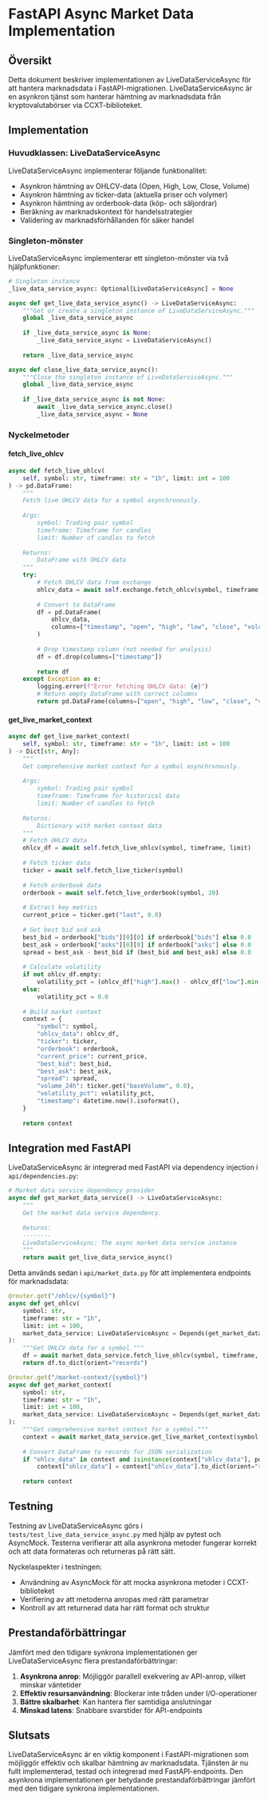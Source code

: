 # FastAPI Async Market Data Implementation

## Översikt

Detta dokument beskriver implementationen av LiveDataServiceAsync för att hantera marknadsdata i FastAPI-migrationen. LiveDataServiceAsync är en asynkron tjänst som hanterar hämtning av marknadsdata från kryptovalutabörser via CCXT-biblioteket.

## Implementation

### Huvudklassen: LiveDataServiceAsync

LiveDataServiceAsync implementerar följande funktionalitet:

- Asynkron hämtning av OHLCV-data (Open, High, Low, Close, Volume)
- Asynkron hämtning av ticker-data (aktuella priser och volymer)
- Asynkron hämtning av orderbook-data (köp- och säljordrar)
- Beräkning av marknadskontext för handelsstrategier
- Validering av marknadsförhållanden för säker handel

### Singleton-mönster

LiveDataServiceAsync implementerar ett singleton-mönster via två hjälpfunktioner:

```python
# Singleton instance
_live_data_service_async: Optional[LiveDataServiceAsync] = None

async def get_live_data_service_async() -> LiveDataServiceAsync:
    """Get or create a singleton instance of LiveDataServiceAsync."""
    global _live_data_service_async
    
    if _live_data_service_async is None:
        _live_data_service_async = LiveDataServiceAsync()
        
    return _live_data_service_async

async def close_live_data_service_async():
    """Close the singleton instance of LiveDataServiceAsync."""
    global _live_data_service_async
    
    if _live_data_service_async is not None:
        await _live_data_service_async.close()
        _live_data_service_async = None
```

### Nyckelmetoder

#### fetch_live_ohlcv

```python
async def fetch_live_ohlcv(
    self, symbol: str, timeframe: str = "1h", limit: int = 100
) -> pd.DataFrame:
    """
    Fetch live OHLCV data for a symbol asynchronously.
    
    Args:
        symbol: Trading pair symbol
        timeframe: Timeframe for candles
        limit: Number of candles to fetch
        
    Returns:
        DataFrame with OHLCV data
    """
    try:
        # Fetch OHLCV data from exchange
        ohlcv_data = await self.exchange.fetch_ohlcv(symbol, timeframe, limit=limit)
        
        # Convert to DataFrame
        df = pd.DataFrame(
            ohlcv_data,
            columns=["timestamp", "open", "high", "low", "close", "volume"],
        )
        
        # Drop timestamp column (not needed for analysis)
        df = df.drop(columns=["timestamp"])
        
        return df
    except Exception as e:
        logging.error(f"Error fetching OHLCV data: {e}")
        # Return empty DataFrame with correct columns
        return pd.DataFrame(columns=["open", "high", "low", "close", "volume"])
```

#### get_live_market_context

```python
async def get_live_market_context(
    self, symbol: str, timeframe: str = "1h", limit: int = 100
) -> Dict[str, Any]:
    """
    Get comprehensive market context for a symbol asynchronously.
    
    Args:
        symbol: Trading pair symbol
        timeframe: Timeframe for historical data
        limit: Number of candles to fetch
        
    Returns:
        Dictionary with market context data
    """
    # Fetch OHLCV data
    ohlcv_df = await self.fetch_live_ohlcv(symbol, timeframe, limit)
    
    # Fetch ticker data
    ticker = await self.fetch_live_ticker(symbol)
    
    # Fetch orderbook data
    orderbook = await self.fetch_live_orderbook(symbol, 20)
    
    # Extract key metrics
    current_price = ticker.get("last", 0.0)
    
    # Get best bid and ask
    best_bid = orderbook["bids"][0][0] if orderbook["bids"] else 0.0
    best_ask = orderbook["asks"][0][0] if orderbook["asks"] else 0.0
    spread = best_ask - best_bid if (best_bid and best_ask) else 0.0
    
    # Calculate volatility
    if not ohlcv_df.empty:
        volatility_pct = (ohlcv_df["high"].max() - ohlcv_df["low"].min()) / ohlcv_df["close"].mean() * 100
    else:
        volatility_pct = 0.0
    
    # Build market context
    context = {
        "symbol": symbol,
        "ohlcv_data": ohlcv_df,
        "ticker": ticker,
        "orderbook": orderbook,
        "current_price": current_price,
        "best_bid": best_bid,
        "best_ask": best_ask,
        "spread": spread,
        "volume_24h": ticker.get("baseVolume", 0.0),
        "volatility_pct": volatility_pct,
        "timestamp": datetime.now().isoformat(),
    }
    
    return context
```

## Integration med FastAPI

LiveDataServiceAsync är integrerad med FastAPI via dependency injection i `api/dependencies.py`:

```python
# Market data service dependency provider
async def get_market_data_service() -> LiveDataServiceAsync:
    """
    Get the market data service dependency.
    
    Returns:
    --------
    LiveDataServiceAsync: The async market data service instance
    """
    return await get_live_data_service_async()
```

Detta används sedan i `api/market_data.py` för att implementera endpoints för marknadsdata:

```python
@router.get("/ohlcv/{symbol}")
async def get_ohlcv(
    symbol: str,
    timeframe: str = "1h",
    limit: int = 100,
    market_data_service: LiveDataServiceAsync = Depends(get_market_data_service),
):
    """Get OHLCV data for a symbol."""
    df = await market_data_service.fetch_live_ohlcv(symbol, timeframe, limit)
    return df.to_dict(orient="records")

@router.get("/market-context/{symbol}")
async def get_market_context(
    symbol: str,
    timeframe: str = "1h",
    limit: int = 100,
    market_data_service: LiveDataServiceAsync = Depends(get_market_data_service),
):
    """Get comprehensive market context for a symbol."""
    context = await market_data_service.get_live_market_context(symbol, timeframe, limit)
    
    # Convert DataFrame to records for JSON serialization
    if "ohlcv_data" in context and isinstance(context["ohlcv_data"], pd.DataFrame):
        context["ohlcv_data"] = context["ohlcv_data"].to_dict(orient="records")
        
    return context
```

## Testning

Testning av LiveDataServiceAsync görs i `tests/test_live_data_service_async.py` med hjälp av pytest och AsyncMock. Testerna verifierar att alla asynkrona metoder fungerar korrekt och att data formateras och returneras på rätt sätt.

Nyckelaspekter i testningen:

- Användning av AsyncMock för att mocka asynkrona metoder i CCXT-biblioteket
- Verifiering av att metoderna anropas med rätt parametrar
- Kontroll av att returnerad data har rätt format och struktur

## Prestandaförbättringar

Jämfört med den tidigare synkrona implementationen ger LiveDataServiceAsync flera prestandaförbättringar:

1. **Asynkrona anrop**: Möjliggör parallell exekvering av API-anrop, vilket minskar väntetider
2. **Effektiv resursanvändning**: Blockerar inte tråden under I/O-operationer
3. **Bättre skalbarhet**: Kan hantera fler samtidiga anslutningar
4. **Minskad latens**: Snabbare svarstider för API-endpoints

## Slutsats

LiveDataServiceAsync är en viktig komponent i FastAPI-migrationen som möjliggör effektiv och skalbar hämtning av marknadsdata. Tjänsten är nu fullt implementerad, testad och integrerad med FastAPI-endpoints. Den asynkrona implementationen ger betydande prestandaförbättringar jämfört med den tidigare synkrona implementationen. 